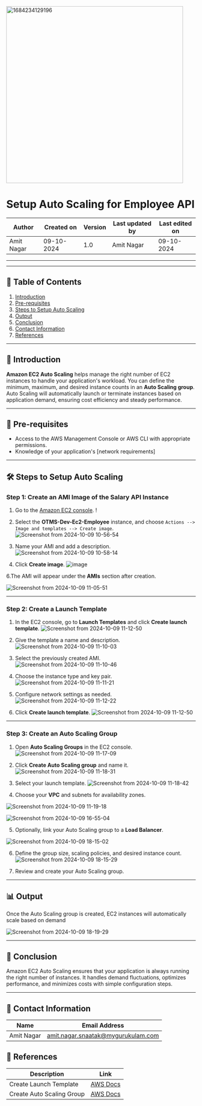 



<img width="470" alt="1684234129196" src="https://github.com/user-attachments/assets/da7044c3-99d8-4790-8577-10d4e7fc5683">



# Setup Auto Scaling for Employee API


| Author      | Created on   | Version | Last updated by | Last edited on  |
|-------------|--------------|---------|-----------------|-----------------|
| Amit Nagar  | 09-10-2024   | 1.0     | Amit Nagar      | 09-10-2024      |

---
---

## 📑 Table of Contents

1. [Introduction](#Introduction)
2. [Pre-requisites](#Pre-requisites)
3. [Steps to Setup Auto Scaling](#Steps-to-Setup-Auto-Scaling)
4. [Output](#Output)
5. [Conclusion](#Conclusion)
6. [Contact Information](#Contact-Information)
7. [References](#References)

---

## 🌟 Introduction

**Amazon EC2 Auto Scaling** helps manage the right number of EC2 instances to handle your application's workload. You can define the minimum, maximum, and desired instance counts in an **Auto Scaling group**. Auto Scaling will automatically launch or terminate instances based on application demand, ensuring cost efficiency and steady performance.

---

## 🔑 Pre-requisites

- Access to the AWS Management Console or AWS CLI with appropriate permissions.
- Knowledge of your application's [network requirements]
---

## 🛠️ Steps to Setup Auto Scaling

### Step 1: Create an AMI Image of the Salary API Instance

1. Go to the [Amazon EC2 console](https://console.aws.amazon.com/ec2/).
   !

2. Select the **OTMS-Dev-Ec2-Employee** instance, and choose `Actions --> Image and templates --> Create image`.
![Screenshot from 2024-10-09 10-56-54](https://github.com/user-attachments/assets/4220d502-bcef-42a9-a0f7-f0b07c1cc431)

   
4. Name your AMI and add a description.
 ![Screenshot from 2024-10-09 10-58-14](https://github.com/user-attachments/assets/3c11344a-2d41-4b36-bc27-89408776bfa5)



5. Click **Create image**.
   ![image](https://github.com/user-attachments/assets/42ad3c01-a22a-4eec-bbee-1576c8b8777f)

6.The AMI will appear under the **AMIs** section after creation.
   
![Screenshot from 2024-10-09 11-05-51](https://github.com/user-attachments/assets/8658d92c-c5ec-41c9-8db4-c4cd9e79c7c9)


---

### Step 2: Create a Launch Template

1. In the EC2 console, go to **Launch Templates** and click **Create launch template**.
  ![Screenshot from 2024-10-09 11-12-50](https://github.com/user-attachments/assets/962dd221-6559-40e8-bcad-f11ada8d90c1)




2. Give the template a name and description.
 ![Screenshot from 2024-10-09 11-10-03](https://github.com/user-attachments/assets/c4db740c-e5dd-4a1e-81ed-2f028208d3b2)


3. Select the previously created AMI.
![Screenshot from 2024-10-09 11-10-46](https://github.com/user-attachments/assets/234a8d9b-38cd-45ca-88ba-59fd34988855)


4. Choose the instance type and key pair.
 ![Screenshot from 2024-10-09 11-11-21](https://github.com/user-attachments/assets/d8426aab-92a7-488d-a72b-02f0504739b3)

 

5. Configure network settings as needed.
 ![Screenshot from 2024-10-09 11-12-22](https://github.com/user-attachments/assets/bf3416b4-92d4-47f9-b0bd-10494dc98cc8)

 

11. Click **Create launch template**.
![Screenshot from 2024-10-09 11-12-50](https://github.com/user-attachments/assets/a7a2e52d-e306-40ed-9ebf-31d09077a6ed)


---

### Step 3: Create an Auto Scaling Group


1. Open **Auto Scaling Groups** in the EC2 console.
![Screenshot from 2024-10-09 11-17-09](https://github.com/user-attachments/assets/e167d642-93b8-412e-b842-ccc8d771305c)


2. Click **Create Auto Scaling group** and name it.
![Screenshot from 2024-10-09 11-18-31](https://github.com/user-attachments/assets/aac5c755-eaed-4224-9deb-0343f4c016b1)


3. Select your launch template.
 ![Screenshot from 2024-10-09 11-18-42](https://github.com/user-attachments/assets/33ccda70-6865-4b25-9e7f-c4136a236956)

 
4. Choose your **VPC** and subnets for availability zones.

![Screenshot from 2024-10-09 11-19-18](https://github.com/user-attachments/assets/93db40ef-21f5-43e7-bcfe-b6ca25ceaa7b)

![Screenshot from 2024-10-09 16-55-04](https://github.com/user-attachments/assets/0b0f857c-6e9d-4862-891c-b6029252b895)

5. Optionally, link your Auto Scaling group to a **Load Balancer**.

![Screenshot from 2024-10-09 18-15-02](https://github.com/user-attachments/assets/786bb7bf-25d2-4ba2-adf1-59a72f71bf8d)

6. Define the group size, scaling policies, and desired instance count.
![Screenshot from 2024-10-09 18-15-29](https://github.com/user-attachments/assets/3c453a0a-01f0-402e-84b9-60305f8f59c7)

7. Review and create your Auto Scaling group.


---

## 📊 Output

Once the Auto Scaling group is created, EC2 instances will automatically scale based on demand

![Screenshot from 2024-10-09 18-19-29](https://github.com/user-attachments/assets/1d7901e8-b74e-4f6e-b68d-275ba4c7ba6b)


---

## 🎯 Conclusion

Amazon EC2 Auto Scaling ensures that your application is always running the right number of instances. It handles demand fluctuations, optimizes performance, and minimizes costs with simple configuration steps.

---
## 📧 Contact Information

| Name       | Email Address                              |
|------------|--------------------------------------------|
| Amit Nagar | amit.nagar.snaatak@mygurukulam.com       |


## 🔗 References

| Description                               | Link                                                                                                  |
| ----------------------------------------- | --------------------------------------------------------------------------------
| Create Launch Template                    | [AWS Docs](https://docs.aws.amazon.com/AWSEC2/latest/UserGuide/create-launch-template.html) |
| Create Auto Scaling Group                 | [AWS Docs](https://k21academy.com/amazon-web-services/aws-solutions-architect/aws-auto-scaling/) |

